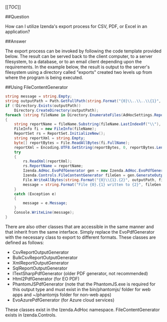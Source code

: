 #

[[_TOC_]]

##Question

How can I utilize Izenda's export process for CSV, PDF, or Excel in an application?

##Answer

The export process can be invoked by following the code template provided below. The result can be served back to the client computer, to a server filesystem, to a database, or to an email client depending upon the requirements. In the example below, the result is output to the server's filesystem using a directory called "exports" created two levels up from where the program is being executed.

##Using FileContentGenerator

```csharp
string message = string.Empty;
string outputPath = Path.GetFullPath(string.Format("{0}\\..\\..\\{1}", Path.GetDirectoryName(System.Reflection.Assembly.GetExecutingAssembly().Location), "exports"));
if (!Directory.Exists(outputPath))
    Directory.CreateDirectory(outputPath);
foreach (string fileName in Directory.EnumerateFiles(AdHocSettings.ReportsPath))
{
    string reportName = fileName.Substring(fileName.LastIndexOf("\\"), fileName.LastIndexOf(".") - fileName.LastIndexOf("\\"));
    FileInfo fi = new FileInfo(fileName);
    ReportSet rs = ReportSet.InitializeNew();
    string reportXml = string.Empty;
    byte[] reportBytes = File.ReadAllBytes(fi.FullName);
    reportXml = Encoding.UTF8.GetString(reportBytes, 0, reportBytes.Length);
    try
    {
        rs.ReadXml(reportXml);
        rs.ReportName = reportName;
        Izenda.AdHoc.EvoPdfGenerator gen = new Izenda.AdHoc.EvoPdfGenerator();
        Izenda.Controls.FileContentGenerator fileGen = gen.GenerateOutput(rs) as Izenda.Controls.FileContentGenerator;
        File.WriteAllBytes(string.Format("{0}\\{1}.{2}", outputPath, fileGen.OutputFileName, gen.FileExtension), fileGen.Content);
        message = string.Format("File {0}.{1} written to {2}", fileGen.OutputFileName, gen.FileExtension, outputPath);
    }
    catch (Exception e)
    {
        message = e.Message;
    }
    Console.WriteLine(message);
}
```

There are also other classes that are accessible in the same manner and that inherit from the same interface. Simply replace the EvoPdfGenerator with the necessary class to export to different formats. These classes are defined as follows:

* CsvReportOutputGenerator
* BulkCsvReportOutputGenerator
* XmlReportOutputGenerator
* SqlReportOutputGenerator
* ITextSharpPdfGenerator (older PDF generator, not recommended)
* Html2PdfGenerator (for EO PDF)
* PhantomJSPdfGenerator (note that the PhantomJS.exe is required for this output type and must exist in the bin/phantomjs/ folder for web apps and ~/phantomjs folder for non-web apps)
* EvoAzurePdfGenerator (for Azure cloud services)

These classes exist in the Izenda.AdHoc namespace. FileContentGenerator exists in Izenda.Controls.
